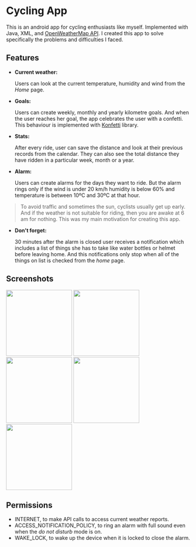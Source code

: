 # Cycling App

This is an android app for cycling enthusiasts like myself. Implemented with Java, XML, and [OpenWeatherMap API](https://openweathermap.org/api). I created this app to solve specifically the problems and difficulties I faced. 

## Features
- **Current weather:**

  Users can look at the current temperature, humidity and wind from the *Home* page. 

- **Goals:**
 
  Users can create weekly, monthly and yearly kilometre goals. And when the user reaches her goal, the app celebrates the user with a confetti. This behaviour is implemented with [Konfetti](https://github.com/DanielMartinus/Konfetti) library. 

- **Stats:**
 
  After every ride, user can save the distance and look at their previous records from the calendar. They can also see the total distance they have ridden in a particular week, month or a year. 
  
- **Alarm:**

  Users can create alarms for the days they want to ride. But the alarm rings only if the wind is under 20 km/h humidity is below 60% and temperature is between 10ºC and 30ºC at that hour. 

>To avoid traffic and sometimes the sun, cyclists usually get up early. And if the weather is not suitable for riding, then you are awake at 6 am for nothing. This was my main motivation for creating this app.  

- **Don't forget:**

  30 minutes after the alarm is closed user receives a notification which includes a list of things she has to take  like water bottles or helmet before leaving home. And this notifications only stop when all of the things on list is checked from the *home* page. 

## Screenshots

<img src="https://user-images.githubusercontent.com/56313500/111072433-a7a93f80-84eb-11eb-8828-df531b5fd3e3.jpg" width="180">&nbsp;<img src="https://user-images.githubusercontent.com/56313500/111072434-aaa43000-84eb-11eb-9860-0a86321ba26f.jpg" width="180">&nbsp;<img src="https://user-images.githubusercontent.com/56313500/111072441-aed04d80-84eb-11eb-83a2-97ce7f364d62.jpg" width="180">&nbsp;<img src="https://user-images.githubusercontent.com/56313500/111072423-9829f680-84eb-11eb-9a68-9995a99b0d4f.jpg" width="180">&nbsp;<img src="https://user-images.githubusercontent.com/56313500/111072429-a546e580-84eb-11eb-9be2-da2c78bfc1c6.jpg" width="180">

## Permissions
- INTERNET, to make API calls to access current weather reports. 
- ACCESS_NOTIFICATION_POLICY,  to ring an alarm with full sound even when the *do not disturb* mode is on. 
- WAKE_LOCK, to wake up the device when it is locked to close the alarm.



